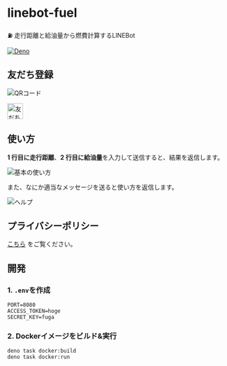 # linebot-fuel

⛽️ 走行距離と給油量から燃費計算するLINEBot

[![Deno](https://shields.io/badge/deno-%5E1.28-green?logo=deno&style=flat)](https://deno.land)

## 友だち登録

![QRコード](https://user-images.githubusercontent.com/44780846/103730839-1b7c2700-5027-11eb-8015-60b7036d40ae.png)

<a href="https://lin.ee/7nQzjx2"><img src="https://scdn.line-apps.com/n/line_add_friends/btn/ja.png" alt="友だち追加" height="36" border="0"></a>

## 使い方

**1 行目に走行距離**、**2 行目に給油量**を入力して送信すると、結果を返信します。

![基本の使い方](https://user-images.githubusercontent.com/44780846/103732273-63e91400-502a-11eb-96d0-afcbd6dc405b.png)

また、なにか適当なメッセージを送ると使い方を返信します。

![ヘルプ](https://user-images.githubusercontent.com/44780846/103732271-63507d80-502a-11eb-8c70-374aa49a0d1a.png)

## プライバシーポリシー

[こちら](https://arrow2nd.github.io/linebot-fuel/) をご覧ください。

## 開発

### 1. `.env`を作成

```
PORT=8080
ACCESS_TOKEN=hoge
SECRET_KEY=fuga
```

### 2. Dockerイメージをビルド&実行

```
deno task docker:build
deno task docker:run
```
